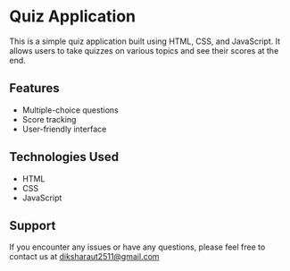 # Quiz Application

This is a simple quiz application built using HTML, CSS, and JavaScript. It allows users to take quizzes on various topics and see their scores at the end.

## Features

- Multiple-choice questions
- Score tracking
- User-friendly interface

## Technologies Used

- HTML
- CSS
- JavaScript


## Support

If you encounter any issues or have any questions, please feel free to contact us at diksharaut2511@gmail.com


